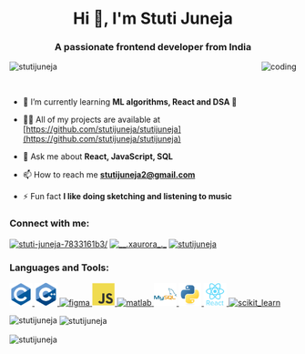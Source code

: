 <h1 align="center">Hi 👋, I'm Stuti Juneja</h1>
<h3 align="center">A passionate frontend developer from India</h3>
<img align="right" alt="coding" width"100" src="https://media.tenor.com/QVC1Nmb9TwUAAAAi/coding.gif">

<p align="left"> <img src="https://komarev.com/ghpvc/?username=stutijuneja&label=Profile%20views&color=0e75b6&style=flat" alt="stutijuneja" /> </p>


<p align="left"> <a href="https://twitter.com/" target="blank"><img src="https://img.shields.io/twitter/follow/?logo=twitter&style=for-the-badge" alt="" /></a> </p>

- 🌱 I’m currently learning **ML algorithms, React and DSA 🥹**

- 👨‍💻 All of my projects are available at [https://github.com/stutijuneja/stutijuneja](https://github.com/stutijuneja/stutijuneja)

- 💬 Ask me about **React, JavaScript, SQL**

- 📫 How to reach me **stutijuneja2@gmail.com**

- ⚡ Fun fact **I like doing sketching and listening to music**

<h3 align="left">Connect with me:</h3>
<p align="left">
<a href="https://linkedin.com/in/stuti-juneja-7833161b3/" target="blank"><img align="center" src="https://raw.githubusercontent.com/rahuldkjain/github-profile-readme-generator/master/src/images/icons/Social/linked-in-alt.svg" alt="stuti-juneja-7833161b3/" height="30" width="40" /></a>
<a href="https://instagram.com/__.xaurora_._" target="blank"><img align="center" src="https://raw.githubusercontent.com/rahuldkjain/github-profile-readme-generator/master/src/images/icons/Social/instagram.svg" alt="__.xaurora_._" height="30" width="40" /></a>
<a href="https://www.leetcode.com/stutijuneja" target="blank"><img align="center" src="https://raw.githubusercontent.com/rahuldkjain/github-profile-readme-generator/master/src/images/icons/Social/leet-code.svg" alt="stutijuneja" height="30" width="40" /></a>
</p>

<h3 align="left">Languages and Tools:</h3>
<p align="left"> <a href="https://www.cprogramming.com/" target="_blank" rel="noreferrer"> <img src="https://raw.githubusercontent.com/devicons/devicon/master/icons/c/c-original.svg" alt="c" width="40" height="40"/> </a> <a href="https://www.w3schools.com/cpp/" target="_blank" rel="noreferrer"> <img src="https://raw.githubusercontent.com/devicons/devicon/master/icons/cplusplus/cplusplus-original.svg" alt="cplusplus" width="40" height="40"/> </a> <a href="https://www.figma.com/" target="_blank" rel="noreferrer"> <img src="https://www.vectorlogo.zone/logos/figma/figma-icon.svg" alt="figma" width="40" height="40"/> </a> <a href="https://developer.mozilla.org/en-US/docs/Web/JavaScript" target="_blank" rel="noreferrer"> <img src="https://raw.githubusercontent.com/devicons/devicon/master/icons/javascript/javascript-original.svg" alt="javascript" width="40" height="40"/> </a> <a href="https://www.mathworks.com/" target="_blank" rel="noreferrer"> <img src="https://upload.wikimedia.org/wikipedia/commons/2/21/Matlab_Logo.png" alt="matlab" width="40" height="40"/> </a> <a href="https://www.mysql.com/" target="_blank" rel="noreferrer"> <img src="https://raw.githubusercontent.com/devicons/devicon/master/icons/mysql/mysql-original-wordmark.svg" alt="mysql" width="40" height="40"/> </a> <a href="https://www.python.org" target="_blank" rel="noreferrer"> <img src="https://raw.githubusercontent.com/devicons/devicon/master/icons/python/python-original.svg" alt="python" width="40" height="40"/> </a> <a href="https://reactjs.org/" target="_blank" rel="noreferrer"> <img src="https://raw.githubusercontent.com/devicons/devicon/master/icons/react/react-original-wordmark.svg" alt="react" width="40" height="40"/> </a> <a href="https://scikit-learn.org/" target="_blank" rel="noreferrer"> <img src="https://upload.wikimedia.org/wikipedia/commons/0/05/Scikit_learn_logo_small.svg" alt="scikit_learn" width="40" height="40"/> </a> </p>

<p><img align="left" src="https://github-readme-stats.vercel.app/api/top-langs?username=stutijuneja&show_icons=true&locale=en&layout=compact" alt="stutijuneja" /></p>

<p>&nbsp;<img align="center" src="https://github-readme-stats.vercel.app/api?username=stutijuneja&show_icons=true&locale=en" alt="stutijuneja" /></p>

<p><img align="center" src="https://github-readme-streak-stats.herokuapp.com/?user=stutijuneja&" alt="stutijuneja" /></p>
